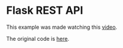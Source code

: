 # Flask REST API

This example was made watching this [video](https://www.youtube.com/watch?v=z3YMz-Gocmw).

The original code is [here](https://github.com/gitdagray/python-flask-rest-api/tree/main).
